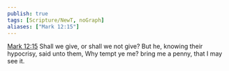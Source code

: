 ```yaml
---
publish: true
tags: [Scripture/NewT, noGraph]
aliases: ["Mark 12:15"]
---
```

[Mark 12:15](https://churchofjesuschrist.org/study/scriptures/nt/mark/12?lang=eng&id=p15#p15) Shall we give, or shall we not give? But he, knowing their hypocrisy, said unto them, Why tempt ye me? bring me a penny, that I may see it.
